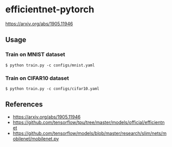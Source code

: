 # efficientnet-pytorch

https://arxiv.org/abs/1905.11946

## Usage

### Train on MNIST dataset

```shell
$ python train.py -c configs/mnist.yaml
```

### Train on CIFAR10 dataset

```shell
$ python train.py -c configs/cifar10.yaml
```

## References

- https://arxiv.org/abs/1905.11946
- https://github.com/tensorflow/tpu/tree/master/models/official/efficientnet
- https://github.com/tensorflow/models/blob/master/research/slim/nets/mobilenet/mobilenet.py
